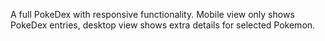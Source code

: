 A full PokeDex with responsive functionality. Mobile view only shows PokeDex entries, desktop view shows extra details for selected Pokemon.
